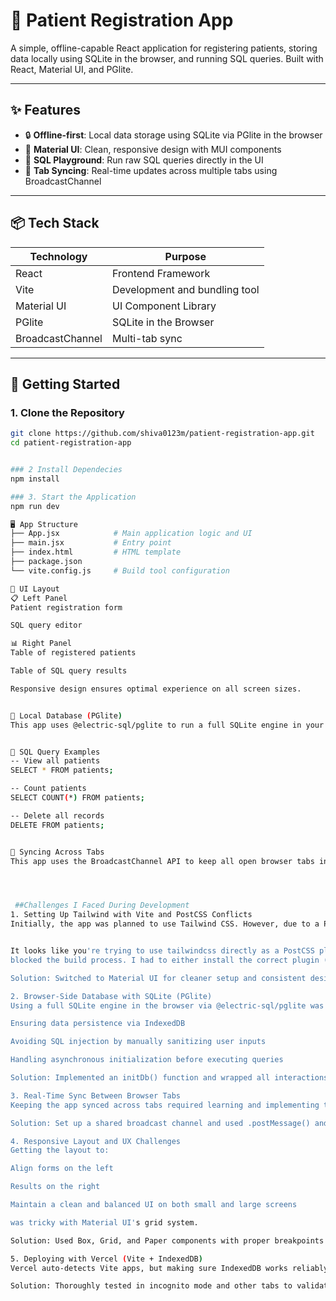 # 🏥 Patient Registration App

A simple, offline-capable React application for registering patients, storing data locally using SQLite in the browser, and running SQL queries. Built with React, Material UI, and PGlite.

---

## ✨ Features

- 🔒 **Offline-first**: Local data storage using SQLite via PGlite in the browser
- 💅 **Material UI**: Clean, responsive design with MUI components
- 🧾 **SQL Playground**: Run raw SQL queries directly in the UI
- 🔁 **Tab Syncing**: Real-time updates across multiple tabs using BroadcastChannel

---

## 📦 Tech Stack

| Technology     | Purpose                       |
|----------------|-------------------------------|
| React          | Frontend Framework            |
| Vite           | Development and bundling tool |
| Material UI    | UI Component Library          |
| PGlite         | SQLite in the Browser         |
| BroadcastChannel | Multi-tab sync               |

---

## 🚀 Getting Started

### 1. Clone the Repository

```bash
git clone https://github.com/shiva0123m/patient-registration-app.git
cd patient-registration-app


### 2 Install Dependecies
npm install

### 3. Start the Application
npm run dev

🖥️ App Structure
├── App.jsx            # Main application logic and UI
├── main.jsx           # Entry point
├── index.html         # HTML template
├── package.json
└── vite.config.js     # Build tool configuration

📸 UI Layout
📋 Left Panel
Patient registration form

SQL query editor

📊 Right Panel
Table of registered patients

Table of SQL query results

Responsive design ensures optimal experience on all screen sizes.


💾 Local Database (PGlite)
This app uses @electric-sql/pglite to run a full SQLite engine in your browser. Data is stored persistently via IndexedDB.


🧠 SQL Query Examples
-- View all patients
SELECT * FROM patients;

-- Count patients
SELECT COUNT(*) FROM patients;

-- Delete all records
DELETE FROM patients;


🔁 Syncing Across Tabs
This app uses the BroadcastChannel API to keep all open browser tabs in sync. Registering a patient in one tab will automatically update the list in others.




 ##Challenges I Faced During Development
1. Setting Up Tailwind with Vite and PostCSS Conflicts
Initially, the app was planned to use Tailwind CSS. However, due to a PostCSS compatibility issue (tailwindcss moving its PostCSS plugin), errors like:


It looks like you're trying to use tailwindcss directly as a PostCSS plugin...
blocked the build process. I had to either install the correct plugin (@tailwindcss/postcss) or pivot to a different UI framework.

Solution: Switched to Material UI for cleaner setup and consistent design components.

2. Browser-Side Database with SQLite (PGlite)
Using a full SQLite engine in the browser via @electric-sql/pglite was new and came with several complexities:

Ensuring data persistence via IndexedDB

Avoiding SQL injection by manually sanitizing user inputs

Handling asynchronous initialization before executing queries

Solution: Implemented an initDb() function and wrapped all interactions in try/catch blocks with loading states and validations.

3. Real-Time Sync Between Browser Tabs
Keeping the app synced across tabs required learning and implementing the BroadcastChannel API, which is not widely used and has limitations in some environments.

Solution: Set up a shared broadcast channel and used .postMessage() and .onmessage handlers to update state reactively.

4. Responsive Layout and UX Challenges
Getting the layout to:

Align forms on the left

Results on the right

Maintain a clean and balanced UI on both small and large screens

was tricky with Material UI's grid system.

Solution: Used Box, Grid, and Paper components with proper breakpoints and spacing to create a visually balanced two-column layout.

5. Deploying with Vercel (Vite + IndexedDB)
Vercel auto-detects Vite apps, but making sure IndexedDB works reliably in production (especially with hot reload off) required local testing in a real browser build.

Solution: Thoroughly tested in incognito mode and other tabs to validate offline functionality and tab sync.